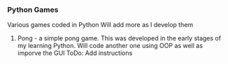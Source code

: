 ### Python Games

Various games coded in Python
Will add more as I develop them

1. Pong - a simple pong game. This was developed in the early stages of my learning Python. Will code another one using OOP as well as imporve the GUI
  ToDo: Add instructions
